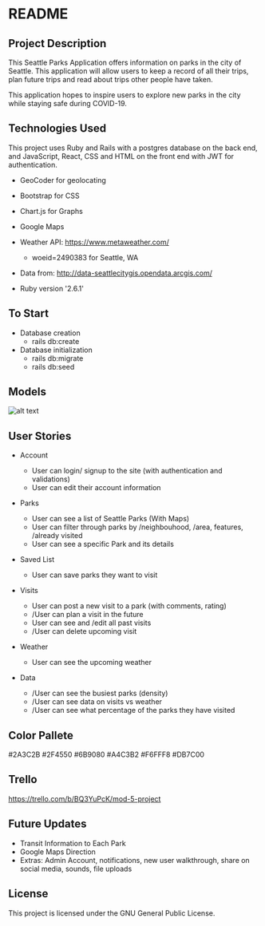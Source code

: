 # README

## Project Description

This Seattle Parks Application offers information on parks in the city of Seattle. This application will allow users to keep a record of all their trips, plan future trips and read about trips other people have taken. 

This application hopes to inspire users to explore new parks in the city while staying safe during COVID-19.

## Technologies Used
This project uses Ruby and Rails with a postgres database on the back end, and JavaScript, React, CSS and HTML on the front end with JWT for authentication.
* GeoCoder for geolocating
* Bootstrap for CSS 
* Chart.js for Graphs 
* Google Maps
* Weather API: https://www.metaweather.com/
    * woeid=2490383 for Seattle, WA
* Data from: http://data-seattlecitygis.opendata.arcgis.com/

* Ruby version '2.6.1'

## To Start
* Database creation
    * rails db:create
* Database initialization
    * rails db:migrate
    * rails db:seed

## Models
![alt text](/data/Models/jpg)

## User Stories

* Account
    * User can login/ signup to the site (with authentication and validations)
    * User can edit their account information

* Parks
    * User can see a list of Seattle Parks (With Maps)
    * User can filter through parks by /neighbouhood, /area, features, /already visited
    * User can see a specific Park and its details 

* Saved List
    * User can save parks they want to visit 

* Visits
    * User can post a new visit to a park (with comments, rating)
    * /User can plan a visit in the future
    * User can see and /edit all past visits
    * /User can delete upcoming visit

* Weather
    * User can see the upcoming weather 

* Data 
    * /User can see the busiest parks (density)
    * /User can see data on visits vs weather 
    * /User can see what percentage of the parks they have visited

## Color Pallete
#2A3C2B
#2F4550
#6B9080
#A4C3B2
#F6FFF8
#DB7C00

## Trello 

https://trello.com/b/BQ3YuPcK/mod-5-project

## Future Updates
* Transit Information to Each Park
* Google Maps Direction
* Extras: Admin Account, notifications, new user walkthrough, share on social media, sounds, file uploads

## License
This project is licensed under the GNU General Public License.
